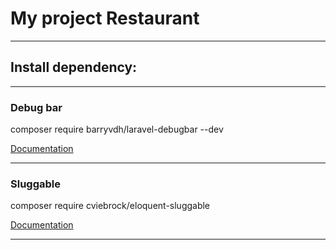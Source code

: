 <h1>My project Restaurant</h1>
<hr>
<h2>Install dependency:</h2>
<hr>
<h3>Debug bar</h3>
<p>composer require barryvdh/laravel-debugbar --dev</p>
<a href="https://github.com/barryvdh/laravel-debugbar">Documentation</a>
<hr>
<h3>Sluggable</h3>
<p>composer require cviebrock/eloquent-sluggable</p>
<a href="https://github.com/cviebrock/eloquent-sluggable">Documentation</a>
<hr>
